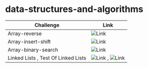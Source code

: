 ﻿# data-structures-and-algorithms

| Challenge      | Link |
| ----------- | ----------- |
| Array-reverse      | ![Link](/DataStructure/DataStructure/data-structure-console/array-reverse/) |
| Array-insert-shift | ![Link](/DataStructure/DataStructure/data-structure-console/array-insert-shift/) |
| Array-binary-search | ![Link](/DataStructure/DataStructure/data-structure-console/array-binary-search/) |
| Linked Lists , Test Of Linked Lists| ![Link](/DataStructure/DataStructure/data-structure-console/linked-list/)  ,  ![Link](/DataStructure/Test-linkedList) |



